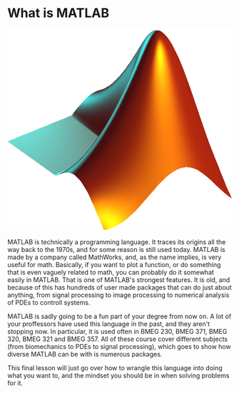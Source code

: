 # What is MATLAB

![Behold, death](Matlab_Logo.png)


MATLAB is technically a programming language. It traces its origins all the way back to the 1970s, and for some reason is still used today. MATLAB is made by a company called MathWorks, and, as the name implies, is very useful for math. Basically, if you want to plot a function, or do something that is even vaguely related to math, you can probably do it somewhat easily in MATLAB. That is one of MATLAB's strongest features. It is old, and because of this has hundreds of user made packages that can do just about anything, from signal processing to image processing to numerical analysis of PDEs to controll systems. 

MATLAB is sadly going to be a fun part of your degree from now on. A lot of your proffessors have used this language in the past, and they aren't stopping now. In particular, it is used often in BMEG 230, BMEG 371, BMEG 320, BMEG 321 and BMEG 357. All of these course cover different subjects (from biomechanics to PDEs to signal processing), which goes to show how diverse MATLAB can be with is numerous packages.

This final lesson will just go over how to wrangle this language into doing what you want to, and the mindset you should be in when solving problems for it.
